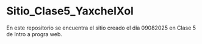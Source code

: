 # Sitio_Clase5_YaxchelXol
En este repositorio se encuentra el sitio creado el día 09082025 en Clase 5 de Intro a progra web.
